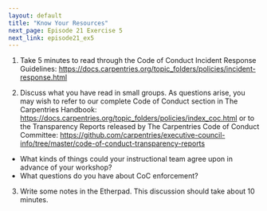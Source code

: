 ```yaml
---
layout: default
title: "Know Your Resources"
next_page: Episode 21 Exercise 5
next_link: episode21_ex5
---
```


1) Take 5 minutes to read through the Code of Conduct Incident Response Guidelines: <https://docs.carpentries.org/topic_folders/policies/incident-response.html>

2) Discuss what you have read in small groups. As questions arise, you may wish to refer to our complete Code of Conduct section in The Carpentries Handbook:
<https://docs.carpentries.org/topic_folders/policies/index_coc.html> or to the Transparency Reports released by The Carpentries Code of Conduct Committee: <https://github.com/carpentries/executive-council-info/tree/master/code-of-conduct-transparency-reports>
- What kinds of things could your instructional team agree upon in advance of your workshop?
- What questions do you have about CoC enforcement?

3) Write some notes in the Etherpad.
This discussion should take about 10 minutes.
